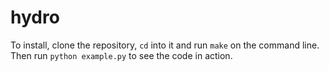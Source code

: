 # hydro

To install, clone the repository, ``cd`` into it and run ``make`` on the command line.
Then run ``python example.py`` to see the code in action.